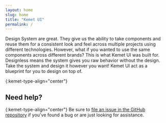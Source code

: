 ```yaml
---
layout: home
slug: home
title: "Kemet UI"
permalink: /
---
```


<docs-intro base-url="{{ site.baseurl }}"></docs-intro>
<docs-started-buttons base-url="{{ site.baseurl }}"></docs-started-buttons>
<docs-intro-cards base-url="{{ site.baseurl }}"></docs-intro-cards>
<docs-designless base-url="{{ site.baseurl }}" heading="Designless Blueprint System?">
  Design System are great. They give us the ability to take components and reuse them for a consistent look and feel across multiple projects using different technologies. However, what if you wanted to use the same components across different brands? This is what Kemet UI was built for. Designless means the system gives you raw behavior without the design. Take the system and design it however you want! Kemet UI act as a blueprint for you to design on top of.
</docs-designless>

{:kemet-type-align="center"}
## Need help?

{:kemet-type-align="center"}
Be sure to [file an issue in the GitHub repository](https://github.com/hasanirogers/kemet-ui/issues) if you've found a bug or are just looking for assistance.

